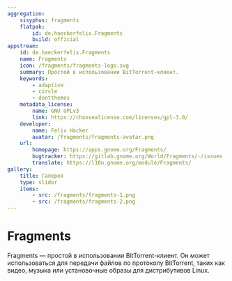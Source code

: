 ```yaml
---
aggregation:
    sisyphus: fragments
    flatpak:
        id: de.haeckerfelix.Fragments
        build: official
appstream:
    id: de.haeckerfelix.Fragments
    name: Fragments
    icon: /fragments/fragments-logo.svg
    summary: Простой в использовании BitTorrent-клиент.
    keywords:
        - adaptive
        - circle
        - dontthemes
    metadata_license:
        name: GNU GPLv3
        link: https://choosealicense.com/licenses/gpl-3.0/
    developer:
        name: Felix Häcker
        avatar: /fragments/fragments-avatar.png
    url:
        homepage: https://apps.gnome.org/Fragments/
        bugtracker: https://gitlab.gnome.org/World/Fragments/-/issues
        translate: https://l10n.gnome.org/module/Fragments/
gallery:
    title: Галерея
    type: slider
    items:
        - src: /fragments/fragments-1.png
        - src: /fragments/fragments-2.png
---
```


# Fragments

Fragments — простой в использовании BitTorrent-клиент. Он может использоваться для передачи файлов по протоколу BitTorrent, таких как видео, музыка или установочные образы для дистрибутивов Linux.

<AGWGallery />

<!--@include: @apps/_parts/install/content-repo.md-->
<!--@include: @apps/_parts/install/content-flatpak.md-->
